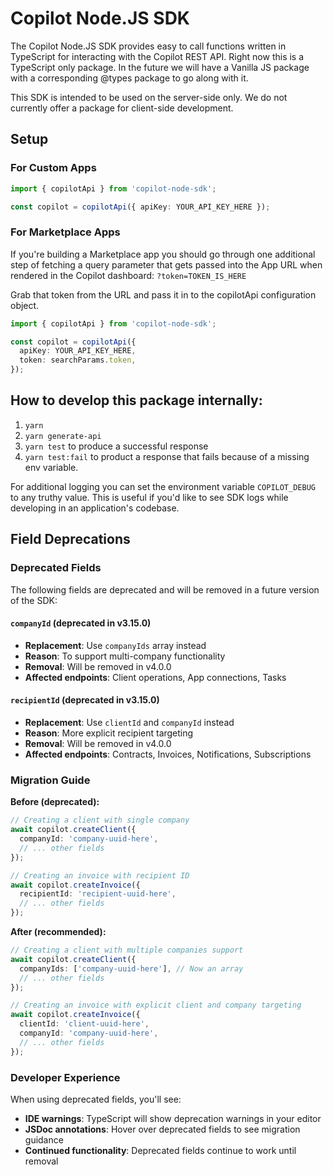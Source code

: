 # Copilot Node.JS SDK

The Copilot Node.JS SDK provides easy to call functions written in TypeScript for interacting with the Copilot REST API. Right now this is a TypeScript only package. In the future we will have a Vanilla JS package with a corresponding @types package to go along with it.

This SDK is intended to be used on the server-side only. We do not currently offer a package for client-side development.

## Setup

### For Custom Apps

```typescript
import { copilotApi } from 'copilot-node-sdk';

const copilot = copilotApi({ apiKey: YOUR_API_KEY_HERE });
```

### For Marketplace Apps

If you're building a Marketplace app you should go through one additional step of fetching a query parameter that gets passed into the App URL when rendered in the Copilot dashboard: `?token=TOKEN_IS_HERE`

Grab that token from the URL and pass it in to the copilotApi configuration object.

```typescript
import { copilotApi } from 'copilot-node-sdk';

const copilot = copilotApi({
  apiKey: YOUR_API_KEY_HERE,
  token: searchParams.token,
});
```

## How to develop this package internally:

1. `yarn`
2. `yarn generate-api`
3. `yarn test` to produce a successful response
4. `yarn test:fail` to product a response that fails because of a missing env variable.

For additional logging you can set the environment variable `COPILOT_DEBUG` to any truthy value. This is useful if you'd like to see SDK logs while developing in an application's codebase.

## Field Deprecations

### Deprecated Fields

The following fields are deprecated and will be removed in a future version of the SDK:

#### `companyId` (deprecated in v3.15.0)

- **Replacement**: Use `companyIds` array instead
- **Reason**: To support multi-company functionality
- **Removal**: Will be removed in v4.0.0
- **Affected endpoints**: Client operations, App connections, Tasks

#### `recipientId` (deprecated in v3.15.0)

- **Replacement**: Use `clientId` and `companyId` instead
- **Reason**: More explicit recipient targeting
- **Removal**: Will be removed in v4.0.0
- **Affected endpoints**: Contracts, Invoices, Notifications, Subscriptions

### Migration Guide

**Before (deprecated):**

```typescript
// Creating a client with single company
await copilot.createClient({
  companyId: 'company-uuid-here',
  // ... other fields
});

// Creating an invoice with recipient ID
await copilot.createInvoice({
  recipientId: 'recipient-uuid-here',
  // ... other fields
});
```

**After (recommended):**

```typescript
// Creating a client with multiple companies support
await copilot.createClient({
  companyIds: ['company-uuid-here'], // Now an array
  // ... other fields
});

// Creating an invoice with explicit client and company targeting
await copilot.createInvoice({
  clientId: 'client-uuid-here',
  companyId: 'company-uuid-here',
  // ... other fields
});
```

### Developer Experience

When using deprecated fields, you'll see:

- **IDE warnings**: TypeScript will show deprecation warnings in your editor
- **JSDoc annotations**: Hover over deprecated fields to see migration guidance
- **Continued functionality**: Deprecated fields continue to work until removal
